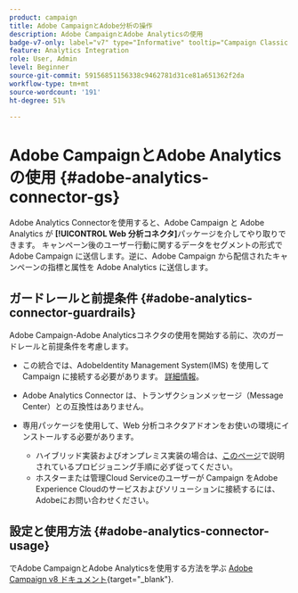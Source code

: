```yaml
---
product: campaign
title: Adobe CampaignとAdobe分析の操作
description: Adobe CampaignとAdobe Analyticsの使用
badge-v7-only: label="v7" type="Informative" tooltip="Campaign Classic v7 にのみ適用されます"
feature: Analytics Integration
role: User, Admin
level: Beginner
source-git-commit: 59156851156338c9462781d31ce81a651362f2da
workflow-type: tm+mt
source-wordcount: '191'
ht-degree: 51%

---
```


# Adobe CampaignとAdobe Analyticsの使用 {#adobe-analytics-connector-gs}

Adobe Analytics Connectorを使用すると、Adobe Campaign と Adobe Analytics が **[!UICONTROL Web 分析コネクタ]**&#x200B;パッケージを介してやり取りできます。 キャンペーン後のユーザー行動に関するデータをセグメントの形式で Adobe Campaign に送信します。逆に、Adobe Campaign から配信されたキャンペーンの指標と属性を Adobe Analytics に送信します。

## ガードレールと前提条件 {#adobe-analytics-connector-guardrails}

Adobe Campaign-Adobe Analyticsコネクタの使用を開始する前に、次のガードレールと前提条件を考慮します。

* この統合では、AdobeIdentity Management System(IMS) を使用して Campaign に接続する必要があります。 [詳細情報](../../integrations/using/about-adobe-id.md)。

* Adobe Analytics Connector は、トランザクションメッセージ（Message Center）との互換性はありません。

* 専用パッケージを使用して、Web 分析コネクタアドオンをお使いの環境にインストールする必要があります。

   * ハイブリッド実装およびオンプレミス実装の場合は、[このページ](../../platform/using/adobe-analytics-provisioning.md)で説明されているプロビジョニング手順に必ず従ってください。
   * ホスターまたは管理Cloud Serviceのユーザーが Campaign をAdobe Experience Cloudのサービスおよびソリューションに接続するには、Adobeにお問い合わせください。


## 設定と使用方法 {#adobe-analytics-connector-usage}

でAdobe CampaignとAdobe Analyticsを使用する方法を学ぶ [Adobe Campaign v8 ドキュメント](https://experienceleague.adobe.com/en/docs/campaign/campaign-v8/connect/ac-aa){target="_blank"}.

